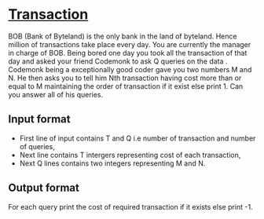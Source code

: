 # [Transaction][link]

BOB (Bank of Byteland) is the only bank in the land of byteland. Hence million of transactions take place every day. You are currently the manager in charge of BOB. Being bored one day you took all the transaction of that day and asked your friend Codemonk to ask Q queries on the data . Codemonk being a exceptionally good coder gave you two numbers M and N. He then asks you to tell him Nth transaction having cost more than or equal to M maintaining the order of transaction if it exist else print 1. Can you answer all of his queries.

## Input format

- First line of input contains T and Q i.e number of transaction and number of queries,
- Next line contains T intergers representing cost of each transaction,
- Next Q lines contains two integers representing M and N.

## Output format

For each query print the cost of required transaction if it exists else print -1.

[link]: https://www.hackerearth.com/practice/data-structures/advanced-data-structures/segment-trees/practice-problems/algorithm/transaction-f9f70f83/
